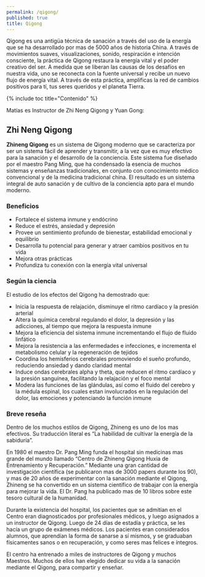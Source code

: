```yaml
---
permalink: /qigong/
published: true
title: Qigong
---
```

Qigong es una antigüa técnica de sanación a través del uso de la energía que se ha desarrollado por mas de 5000 años de historia China. A través de movimientos suaves, visualizaciones, sonido, respiración e intención consciente, la práctica de Qigong restaura la energía vital y el poder creativo del ser. A medida que se liberan las causas de los desafíos en nuestra vida, uno se reconecta con la fuente universal y recibe un nuevo flujo de energía vital. A través de esta práctica, amplificas la red de cambios positivos para tí, tus seres queridos y el planeta Tierra.

{% include toc title="Contenido" %}

Matías es Instructor de Zhi Neng Qigong y Yuan Gong:

## Zhi Neng Qigong

**Zhineng Qigong** es un sistema de Qigong moderno que se caracteriza por ser un sistema fácil de aprender y transmitir, a la vez que es muy efectivo para la sanación y el desarrollo de la conciencia. Este sistema fue diseñado por el maestro Pang Ming, que ha condensado la esencia de muchos sistemas y enseñanzas tradicionales, en conjunto con conocimiento médico convencional y de la medicina tradicional china. El resultado es un sistema integral de auto sanación y de cultivo de la conciencia apto para el mundo moderno.

### Beneficios

- Fortalece el sistema inmune y endócrino
- Reduce el estrés, ansiedad y depresión
- Provee un sentimiento profundo de bienestar, estabilidad emocional y equilibrio
- Desarrolla tu potencial para generar y atraer cambios positivos en tu vida
- Mejora otras prácticas
- Profundiza tu conexión con la energía vital universal

### Según la ciencia

El estudio de los efectos del Qigong ha demostrado que:

- Inicia la respuesta de relajación, disminuye el ritmo cardíaco y la presión arterial
- Altera la química cerebral regulando el dolor, la depresión y las adicciones, al tiempo que mejora la respuesta inmune
- Mejora la eficiencia del sistema inmune incrementando el flujo de fluido linfático
- Mejora la resistencia a las enfermedades e infecciones, e incrementa el metabolismo celular y la regeneración de tejidos
- Coordina los hemisferios cerebrales promoviendo el sueño profundo, reduciendo ansiedad y dando claridad mental
- Induce ondas cerebrales alpha y theta, que reducen el ritmo cardíaco y la presión sanguínea, facilitando la relajación y el foco mental
- Modera las funciones de las glándulas, así como el fluido del cerebro y la médula espinal, los cuales estan involucrados en la regulación del dolor, las emociones y potenciando la función inmune

### Breve reseña

Dentro de los muchos estilos de Qigong, Zhineng es uno de los mas efectivos. Su traducción literal es “La habilidad de cultivar la energía de la sabiduría”.

En 1980 el maestro Dr. Pang Ming funda el hospital sin medicinas mas grande del mundo llamado “Centro de Zhineng Qigong Huxia de Entrenamiento y Recuperación.” Mediante una gran cantidad de investigación científica (se publicaron mas de 3000 papers durante los 90), y mas de 20 años de experimentar con la sanación mediante el Qigong, Zhineng se ha convertido en un sistema científico de trabajar con la energía para mejorar la vida. El Dr. Pang ha publicado mas de 10 libros sobre este tesoro cultural de la humanidad.

Durante la existencia del hospital, los pacientes que se admitían en el Centro eran diagnosticados por profesionales médicos, y luego asignados a un instructor de Qigong. Luego de 24 días de estadía y práctica, se les hacía un grupo de exámenes médicos. Los pacientes eran considerados alumnos, que aprendían la forma de sanarse a sí mismos, y se graduaban físicamentes sanos o en recuperación, y como seres mas felices e íntegros.

El centro ha entrenado a miles de instructores de Qigong y muchos Maestros. Muchos de ellos han elegido dedicar su vida a la sanación mediante el Qigong, para compartir y enseñar.
